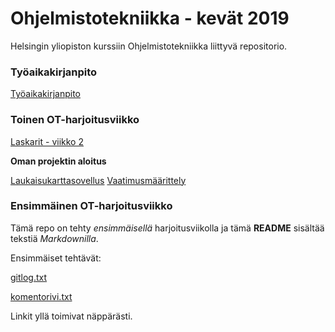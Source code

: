 # Ohjelmistotekniikka - kevät 2019

Helsingin yliopiston kurssiin Ohjelmistotekniikka liittyvä repositorio.

### Työaikakirjanpito

[Työaikakirjanpito](https://github.com/Deemusc/ot-harjoitustyo/blob/master/tyoaikakirjanpito.md)

### Toinen OT-harjoitusviikko

[Laskarit - viikko 2](https://github.com/Deemusc/ot-harjoitustyo/tree/master/laskarit/viikko2)

**Oman projektin aloitus**

[Laukaisukarttasovellus](https://github.com/Deemusc/ot-harjoitustyo/tree/master/Laukaisukarttasovellus)
[Vaatimusmäärittely](https://github.com/Deemusc/ot-harjoitustyo/blob/master/Laukaisukarttasovellus/dokumentaatio/vaatimusmaarittely.md)

### Ensimmäinen OT-harjoitusviikko

Tämä repo on tehty *ensimmäisellä* harjoitusviikolla ja tämä **README** sisältää tekstiä *Markdownilla*.

Ensimmäiset tehtävät:

[gitlog.txt](https://github.com/Deemusc/ot-harjoitustyo/blob/master/laskarit/viikko1/gitlog.txt)

[komentorivi.txt](https://github.com/Deemusc/ot-harjoitustyo/blob/master/laskarit/viikko1/komentorivi.txt)

Linkit yllä toimivat näppärästi.
